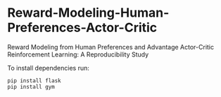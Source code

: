 # Reward-Modeling-Human-Preferences-Actor-Critic
Reward Modeling from Human Preferences and Advantage Actor-Critic Reinforcement Learning: A Reproducibility Study

To install dependencies run:
```
pip install flask
pip install gym
```